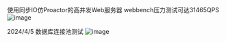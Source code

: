 使用同步IO仿Proactor的高并发Web服务器
webbench压力测试可达31465QPS
![image](https://github.com/Kritoooo/WebServer/assets/97887192/6b364baf-f010-440d-a607-98aa0c282ba4)

2024/4/5 数据库连接池测试
![image](https://github.com/Kritoooo/WebServer/assets/97887192/e5282dd6-1122-4ed6-a871-fc3a6587ef48)
